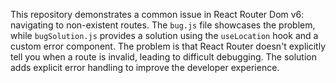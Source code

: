 This repository demonstrates a common issue in React Router Dom v6: navigating to non-existent routes. The `bug.js` file showcases the problem, while `bugSolution.js` provides a solution using the `useLocation` hook and a custom error component. The problem is that React Router doesn't explicitly tell you when a route is invalid, leading to difficult debugging. The solution adds explicit error handling to improve the developer experience.